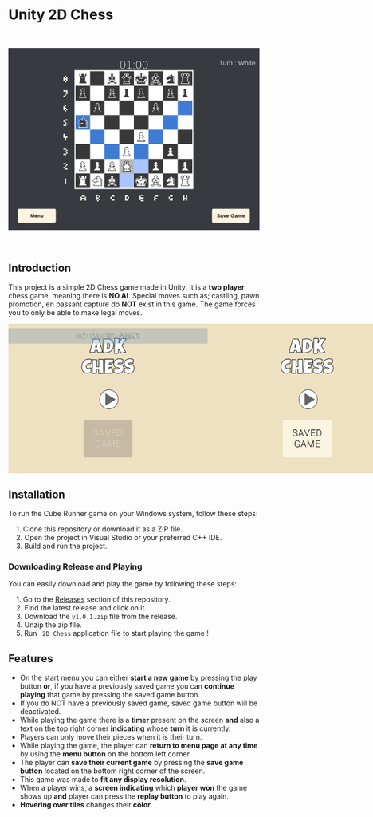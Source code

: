
# Unity 2D Chess
<br>
<p align="center">
    <img src="Screenshots/chess_2.PNG" alt="In-Game" />
</p>
<br>

## Introduction

This project is a simple 2D Chess game made in Unity. It is a **two player** chess game, meaning there is **NO AI**. Special moves such as; castling, pawn promotion, en passant capture do **NOT** exist in this game. The game forces you to only be able to make legal moves.
<div style="display: flex; justify-content: space-between;">
    <img src="Screenshots/chess_menu_2.PNG" width="400" height="300" alt="In-Game" />
    <img src="Screenshots/chess_menu.PNG" width="400" height="300" alt="In-Game" />
    <img src="Screenshots/chess_3.PNG" width="400" height="300" alt="In-Game" />
    <img src="Screenshots/chess_4.PNG" width="400" height="300" alt="In-Game" />
</div>

## Installation


To run the Cube Runner game on your Windows system, follow these steps:

&nbsp;&nbsp;&nbsp; 1. Clone this repository or download it as a ZIP file.  
&nbsp;&nbsp;&nbsp; 2. Open the project in Visual Studio or your preferred C++ IDE.  
&nbsp;&nbsp;&nbsp; 3. Build and run the project.    


### Downloading Release and Playing

You can easily download and play the game by following these steps:

&nbsp;&nbsp;&nbsp; 1. Go to the [Releases](https://github.com/AnastasyaDuygu/Basic-2D-Chess/releases) section of this repository.  
&nbsp;&nbsp;&nbsp; 2. Find the latest release and click on it.  
&nbsp;&nbsp;&nbsp; 3. Download the ` v1.0.1.zip ` file from the release.  
&nbsp;&nbsp;&nbsp; 4. Unzip the zip file.    
&nbsp;&nbsp;&nbsp; 5. Run ` 2D Chess` application file to start playing the game !  

## Features

- On the start menu you can either **start a new game** by pressing the play button **or**, if you have a previously saved game you can **continue playing** that game by pressing the saved game button.
- If you do NOT have a previously saved game, saved game button will be deactivated.
- While playing the game there is a **timer** present on the screen **and** also a text on the top right corner **indicating** whose **turn** it is currently.
- Players can only move their pieces when it is their turn.
- While playing the game, the player can **return to menu page at any time** by using the **menu button** on the bottom left corner.
- The player can **save their current game** by pressing the **save game button** located on the bottom right corner of the screen.
- This game was made to **fit any display resolution**.
- When a player wins, a **screen indicating** which **player won** the game shows up **and** player can press the **replay button** to play again.
- **Hovering over tiles** changes their **color**.

